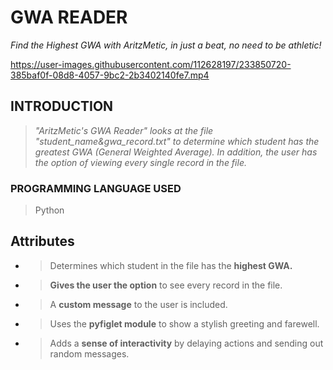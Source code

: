# **GWA READER**
_Find the Highest GWA with AritzMetic, in just a beat, no need to be athletic!_

https://user-images.githubusercontent.com/112628197/233850720-385baf0f-08d8-4057-9bc2-2b3402140fe7.mp4

## **INTRODUCTION**
> _"AritzMetic's GWA Reader" looks at the file "student_name&gwa_record.txt" to determine which student has the greatest GWA (General Weighted Average). In addition, the user has the option of viewing every single record in the file._

### **PROGRAMMING LANGUAGE USED**
> Python

## **Attributes**
- > Determines which student in the file has the **highest GWA.**
- > **Gives the user the option** to see every record in the file.
- > A **custom message** to the user is included.
- > Uses the **pyfiglet module** to show a stylish greeting and farewell.
- > Adds a **sense of interactivity** by delaying actions and sending out random messages.
